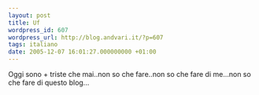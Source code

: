 ```yaml
---
layout: post
title: Uf
wordpress_id: 607
wordpress_url: http://blog.andvari.it/?p=607
tags: italiano
date: 2005-12-07 16:01:27.000000000 +01:00
---
```

<div class="boxblog">Oggi sono + triste che mai..non so che fare..non so che fare di me...non so che fare di questo blog...     <!--     <rdf:RDF xmlns:rdf="http://www.w3.org/1999/02/22-rdf-syntax-ns#"        xmlns:dc="http://purl.org/dc/elements/1.1/"       xmlns:trackback="http://madskills.com/public/xml/rss/module/trackback/"> <rdf :Description rdf:about="http://helios.splinder.com/post/6513919"       dc:identifier="http://helios.splinder.com/post/6513919"       dc:title=""       dc:subject="sleepy,lonely,thoughtful"       trackback:ping="http://www.splinder.com/trackback/6513919" />  --></div>
